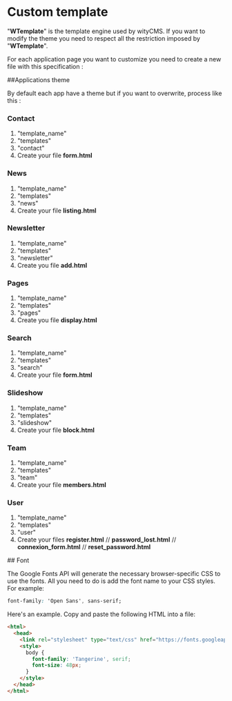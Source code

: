 # Custom template

"**WTemplate**" is the template engine used by wityCMS.
If you want to modify the theme you need to respect all the restriction imposed by "**WTemplate**". 

For each application page you want to customize you need to create a new file with this specification : 

##Applications theme

By default each app have a theme but if you want to overwrite, process like this : 

### Contact

1. "template_name"
2. "templates"
3. "contact"
4. Create your file **form.html**

### News

1. "template_name"
2. "templates"
3. "news"
4. Create your file **listing.html**

### Newsletter

1. "template_name"
2. "templates"
3. "newsletter"
4. Create you file **add.html**

### Pages

1. "template_name"
2. "templates"
3. "pages"
4. Create you file **display.html**

### Search

1. "template_name"
2. "templates"
3. "search"
4. Create your file **form.html**

### Slideshow

1. "template_name"
2. "templates"
3. "slideshow"
4. Create your file **block.html**

### Team

1. "template_name"
2. "templates"
3. "team"
4. Create your file **members.html**

### User

1. "template_name"
2. "templates"
3. "user"
4. Create your files **register.html** // **password_lost.html** // **connexion_form.html** // **reset_password.html**

## Font

The Google Fonts API will generate the necessary browser-specific CSS to use the fonts. All you need to do is add the font name to your CSS styles. For example:

```css
font-family: 'Open Sans', sans-serif;
```

Here's an example. Copy and paste the following HTML into a file:

```html
<html>
  <head>
    <link rel="stylesheet" type="text/css" href="https://fonts.googleapis.com/css?family=Tangerine">
    <style>
      body {
        font-family: 'Tangerine', serif;
        font-size: 48px;
      }
    </style>
  </head>
</html>
```
